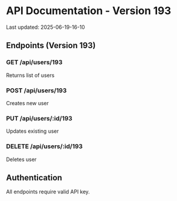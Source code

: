 # API Documentation - Version 193
Last updated: 2025-06-19-16-10

## Endpoints (Version 193)

### GET /api/users/193
Returns list of users

### POST /api/users/193
Creates new user

### PUT /api/users/:id/193
Updates existing user

### DELETE /api/users/:id/193
Deletes user

## Authentication
All endpoints require valid API key.
